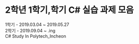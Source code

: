 # 2학년 1학기,학기 C# 실습 과제 모음  
  
1학기 - 2019.03.04 ~ 2019.05.27  
2학기 - 2019.09.04 ~ .ing  
C# Study In Polytech_Incheon  

